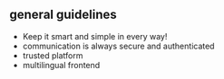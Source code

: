 <h2> general guidelines </h2>
<ul>
	<li>Keep it smart and simple in every way!</li>
	<li>communication is always secure and authenticated</li>
	<li>trusted platform</li>
	<li>multilingual frontend</li>
</ul>
